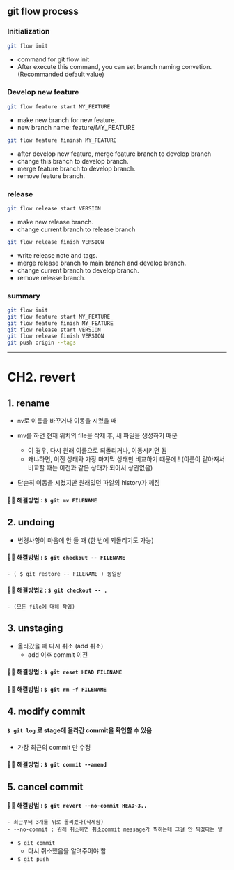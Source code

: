 ## git flow process

### Initialization

```bash
git flow init
```

- command for git flow init
- After execute this command, you can set branch naming convetion.(Recommanded default value)


### Develop new feature
```bash
git flow feature start MY_FEATURE
```

- make new branch for new feature.
- new branch name: feature/MY_FEATURE

```bash
git flow feature fininsh MY_FEATURE
```

- after develop new feature, merge feature branch to develop branch
- change this branch  to develop branch.
- merge feature branch to develop branch.
- remove feature branch.

### release

```bash
git flow release start VERSION
```
- make new release branch.
- change current branch to release branch

```bash
git flow release finish VERSION
```

- write release note and tags.
- merge release branch to main branch and develop branch.
- change current branch to develop branch.
- remove release branch.

### summary
```bash
git flow init
git flow feature start MY_FEATURE
git flow feature finish MY_FEATURE
git flow release start VERSION
git flow release finish VERSION
git push origin --tags
```
---
# CH2. revert
## 1. rename
- `mv`로 이름을 바꾸거나 이동을 시켰을 때

- mv를 하면 현재 위치의 file을 삭제 후, 새 파일을 생성하기 때문
	- 이 경우, 다시 원래 이름으로  되돌리거나, 이동시키면 됨
	- 왜냐하면, 이전 상태와 가장 마지막 상태만 비교하기 때문에 ! (이름이 같아져서 비교할 때는 이전과 같은 상태가 되어서 상관없음)

- 단순히 이동을 시켰지만  원래있던 파일의 history가 깨짐

#### 🙆‍♀️ 해결방법 : `$ git mv FILENAME`

## 2. undoing
- 변경사항이 마음에 안 들 때 (한 번에 되돌리기도 가능)

#### 🙆‍♀️ 해결방법 : `$ git checkout -- FILENAME`
	- ( $ git restore -- FILENAME ) 동일함
#### 🙆‍♀️ 해결방법2 : `$ git checkout -- .`
	- (모든 file에 대해 작업)

## 3. unstaging
- 올라갔을 때 다시 취소 (add 취소)
	- add 이후 commit 이전
#### 🙆‍♀️ 해결방법 : `$ git reset HEAD FILENAME`
#### 🙆‍♀️ 해결방법 : `$ git rm -f FILENAME`

## 4. modify commit
#### `$ git log` 로 stage에 올라간 commit을 확인할 수 있음

- 가장 최근의 commit 만 수정
#### 🙆‍♀️ 해결방법 : `$ git commit --amend`

## 5. cancel commit
#### 🙆‍♀️ 해결방법 : `$ git revert --no-commit HEAD~3..` 	
	- 최근부터 3개를 뒤로 돌리겠다(삭제함)
	- --no-commit : 원래 취소하면 취소commit message가 찍히는데 그걸 안 찍겠다는 말
- `$ git commit`
	- 다시 취소했음을 알려주어야 함
- `$ git push`
